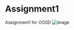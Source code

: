 # Assignment1
Assignment1 for OOSD
![image](https://user-images.githubusercontent.com/62010653/76309767-926e6380-6321-11ea-96e7-6cfec66869a4.png)
